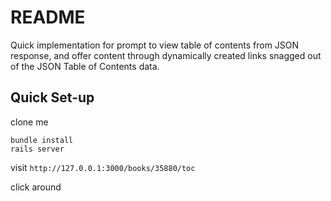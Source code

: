 # README
Quick implementation for prompt to view table of contents from JSON response, and offer content through dynamically created links snagged out of the JSON Table of Contents data.

## Quick Set-up
clone me

```
bundle install
rails server
```

visit `http://127.0.0.1:3000/books/35880/toc`

click around

